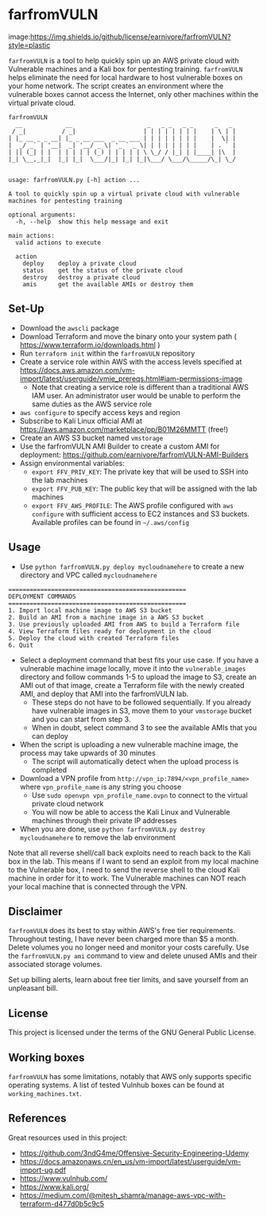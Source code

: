 # farfromVULN

image:https://img.shields.io/github/license/earnivore/farfromVULN?style=plastic

`farfromVULN` is a tool to help quickly spin up an AWS private cloud with Vulnerable machines and a Kali box for pentesting training. `farfromVULN` helps eliminate the need for local hardware to host vulnerable boxes on your home network. The script creates an environment where the vulnerable boxes cannot access the Internet, only other machines within the virtual private cloud.

```
farfromVULN
  __            __                     _   _ _   _ _      _   _ 
 / _|          / _|                   | | | | | | | |    | \ | |
| |_ __ _ _ __| |_ _ __ ___  _ __ ___ | | | | | | | |    |  \| |
|  _/ _` | '__|  _| '__/ _ \| '_ ` _ \| | | | | | | |    | . ` |
| || (_| | |  | | | | | (_) | | | | | \ \_/ / |_| | |____| |\  |
|_| \__,_|_|  |_| |_|  \___/|_| |_| |_|\___/ \___/\_____/\_| \_/


usage: farfromVULN.py [-h] action ...

A tool to quickly spin up a virtual private cloud with vulnerable machines for pentesting training

optional arguments:
  -h, --help  show this help message and exit

main actions:
  valid actions to execute

  action
    deploy    deploy a private cloud
    status    get the status of the private cloud
    destroy   destroy a private cloud
    amis      get the available AMIs or destroy them
```

## Set-Up

- Download the `awscli` package
- Download Terraform and move the binary onto your system path ( https://www.terraform.io/downloads.html )
- Run `terraform init` within the `farfromVULN` repository
- Create a service role within AWS with the access levels specified at https://docs.aws.amazon.com/vm-import/latest/userguide/vmie_prereqs.html#iam-permissions-image
  - Note that creating a service role is different than a traditional AWS IAM user. An administrator user would be unable to perform the same duties as the AWS service role
- `aws configure` to specify access keys and region
- Subscribe to Kali Linux official AMI at https://aws.amazon.com/marketplace/pp/B01M26MMTT (free!)
- Create an AWS S3 bucket named `vmstorage`
- Use the farfromVULN AMI Builder to create a custom AMI for deployment: https://github.com/earnivore/farfromVULN-AMI-Builders
- Assign environmental variables:
  - `export FFV_PRIV_KEY`: The private key that will be used to SSH into the lab machines
  - `export FFV_PUB_KEY`: The public key that will be assigned with the lab machines
  - `export FFV_AWS_PROFILE`: The AWS profile configured with `aws configure` with sufficient access to EC2 instances and S3 buckets. Available profiles can be found in `~/.aws/config`

## Usage

- Use `python farfromVULN.py deploy mycloudnamehere` to create a new directory and VPC called `mycloudnamehere`
```
==================================================
DEPLOYMENT COMMANDS
==================================================
1. Import local machine image to AWS S3 bucket
2. Build an AMI from a machine image in a AWS S3 bucket
3. Use previously uploaded AMI from AWS to build a Terraform file
4. View Terraform files ready for deployment in the cloud
5. Deploy the cloud with created Terraform files
6. Quit
```
- Select a deployment command that best fits your use case. If you have a vulnerable machine image locally, move it into the `vulnerable_images` directory and follow commands 1-5 to upload the image to S3, create an AMI out of that image, create a Terraform file with the newly created AMI, and deploy that AMI into the farfromVULN lab.
  - These steps do not have to be followed sequentially. If you already have vulnerable images in S3, move them to your `vmstorage` bucket and you can start from step 3.
  - When in doubt, select command 3 to see the available AMIs that you can deploy
- When the script is uploading a new vulnerable machine image, the process may take upwards of 30 minutes
  - The script will automatically detect when the upload process is completed
- Download a VPN profile from `http://vpn_ip:7894/<vpn_profile_name>` where `vpn_profile_name` is any string you choose
  - Use `sudo openvpn vpn_profile_name.ovpn` to connect to the virtual private cloud network
  - You will now be able to access the Kali Linux and Vulnerable machines through their private IP addresses
- When you are done, use `python farfromVULN.py destroy mycloudnamehere` to remove the lab environment

Note that all reverse shell/call back exploits need to reach back to the Kali box in the lab. This means if I want to send an exploit from my local machine to the Vulnerable box, I need to send the reverse shell to the cloud Kali machine in order for it to work. The Vulnerable machines can NOT reach your local machine that is connected through the VPN.

## Disclaimer

`farfromVULN` does its best to stay within AWS's free tier requirements. Throughout testing, I have never been charged more than $5 a month. Delete volumes you no longer need and monitor your costs carefully. Use the `farfromVULN.py ami` command to view and delete unused AMIs and their associated storage volumes.

Set up billing alerts, learn about free tier limits, and save yourself from an unpleasant bill.

## License

This project is licensed under the terms of the GNU General Public License.

## Working boxes

`farfromVULN` has some limitations, notably that AWS only supports specific operating systems. A list of tested Vulnhub boxes can be found at `working_machines.txt`.

## References

Great resources used in this project:

- https://github.com/3ndG4me/Offensive-Security-Engineering-Udemy
- https://docs.amazonaws.cn/en_us/vm-import/latest/userguide/vm-import-ug.pdf
- https://www.vulnhub.com/
- https://www.kali.org/
- https://medium.com/@mitesh_shamra/manage-aws-vpc-with-terraform-d477d0b5c9c5
